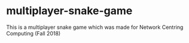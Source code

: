 # multiplayer-snake-game
This is a multiplayer snake game which was made for Network Centring Computing (Fall 2018)
